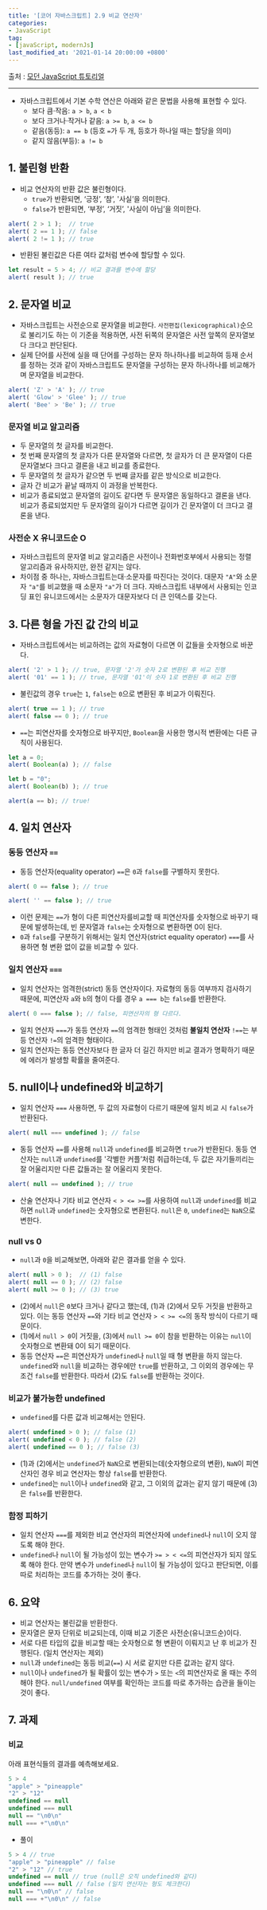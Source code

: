 ```yaml
---
title: '[코어 자바스크립트] 2.9 비교 연산자'
categories:
- JavaScript
tag:
- [javaScript, modernJs]
last_modified_at: '2021-01-14 20:00:00 +0800'
---
```


출처 : [모던 JavaScript 튜토리얼](https://ko.javascript.info/)

---

- 자바스크립트에서 기본 수학 연산은 아래와 같은 문법을 사용해 표현할 수 있다.
    - 보다 큼·작음: `a > b`, `a < b`
    - 보다 크거나·작거나 같음: `a >= b`, `a <= b`
    - 같음(동등): `a == b` (등호 `=`가 두 개, 등호가 하나일 때는 할당을 의미)
    - 같지 않음(부등): `a != b`

## 1. 불린형 반환

- 비교 연산자의 반환 값은 불린형이다.
    - `true`가 반환되면, ‘긍정’, ‘참’, '사실’을 의미한다.
    - `false`가 반환되면, ‘부정’, ‘거짓’, '사실이 아님’을 의미한다.

```jsx
alert( 2 > 1 );  // true
alert( 2 == 1 ); // false
alert( 2 != 1 ); // true
```

- 반환된 불린값은 다른 여타 값처럼 변수에 할당할 수 있다.

```jsx
let result = 5 > 4; // 비교 결과를 변수에 할당
alert( result ); // true
```

## 2. 문자열 비교

- 자바스크립트는 사전순으로 문자열을 비교한다. `사전편집(lexicographical)`순으로 불리기도 하는 이 기준을 적용하면, 사전 뒤쪽의 문자열은 사전 앞쪽의 문자열보다 크다고 판단된다.
- 실제 단어를 사전에 실을 때 단어를 구성하는 문자 하나하나를 비교하여 등재 순서를 정하는 것과 같이 자바스크립트도 문자열을 구성하는 문자 하나하나를 비교해가며 문자열을 비교한다.

```jsx
alert( 'Z' > 'A' ); // true
alert( 'Glow' > 'Glee' ); // true
alert( 'Bee' > 'Be' ); // true
```

### 문자열 비교 알고리즘

- 두 문자열의 첫 글자를 비교한다.
- 첫 번째 문자열의 첫 글자가 다른 문자열와 다르면, 첫 글자가 더 큰 문자열이 다른 문자열보다 크다고 결론을 내고 비교를 종료한다.
- 두 문자열의 첫 글자가 같으면 두 번째 글자를 같은 방식으로 비교한다.
- 글자 간 비교가 끝날 때까지 이 과정을 반복한다.
- 비교가 종료되었고 문자열의 길이도 같다면 두 문자열은 동일하다고 결론을 낸다. 비교가 종료되었지만 두 문자열의 길이가 다르면 길이가 긴 문자열이 더 크다고 결론을 낸다.

### 사전순 X 유니코드순 O

- 자바스크립트의 문자열 비교 알고리즘은 사전이나 전화번호부에서 사용되는 정렬 알고리즘과 유사하지만, 완전 같지는 않다.
- 차이점 중 하나는, 자바스크립트는대·소문자를 따진다는 것이다. 대문자 `"A"`와 소문자 `"a"`를 비교했을 때 소문자 `"a"`가 더 크다. 자바스크립트 내부에서 사용되는 인코딩 표인 유니코드에서는 소문자가 대문자보다 더 큰 인덱스를 갖는다.

## 3. 다른 형을 가진 값 간의 비교

- 자바스크립트에서는 비교하려는 값의 자료형이 다르면 이 값들을 숫자형으로 바꾼다.

```jsx
alert( '2' > 1 ); // true, 문자열 '2'가 숫자 2로 변환된 후 비교 진행
alert( '01' == 1 ); // true, 문자열 '01'이 숫자 1로 변환된 후 비교 진행
```

- 불린값의 경우 `true`는 `1`, `false`는 `0`으로 변환된 후 비교가 이뤄진다.

```jsx
alert( true == 1 ); // true
alert( false == 0 ); // true
```

- `==`는 피연산자를 숫자형으로 바꾸지만, `Boolean`을 사용한 명시적 변환에는 다른 규칙이 사용된다.

```jsx
let a = 0;
alert( Boolean(a) ); // false

let b = "0";
alert( Boolean(b) ); // true

alert(a == b); // true!
```

## 4. 일치 연산자

### 동등 연산자 `==`

- 동등 연산자(equality operator) `==`은 `0`과 `false`를 구별하지 못한다.

```jsx
alert( 0 == false ); // true

alert( '' == false ); // true
```

- 이런 문제는 `==`가 형이 다른 피연산자를비교할 때 피연산자를 숫자형으로 바꾸기 때문에 발생하는데, 빈 문자열과 `false`는 숫자형으로 변환하면 0이 된다.
- `0`과 `false`를 구분하기 위해서는 일치 연산자(strict equality operator) `===`를 사용하면 형 변환 없이 값을 비교할 수 있다.

### 일치 연산자 `===`

- 일치 연산자는 엄격한(strict) 동등 연산자이다. 자료형의 동등 여부까지 검사하기 때문에, 피연산자 `a`와 `b`의 형이 다를 경우 `a === b`는 `false`를 반환한다.

```jsx
alert( 0 === false ); // false, 피연산자의 형 다르다.
```

- 일치 연산자 `===`가 동등 연산자 `==`의 엄격한 형태인 것처럼 **불일치 연산자** `!==`는 부등 연산자 `!=`의 엄격한 형태이다.
- 일치 연산자는 동등 연산자보다 한 글자 더 길긴 하지만 비교 결과가 명확하기 때문에 에러가 발생할 확률을 줄여준다.

## 5. null이나 undefined와 비교하기

- 일치 연산자 `===` 사용하면, 두 값의 자료형이 다르기 때문에 일치 비교 시 `false`가 반환된다.

```jsx
alert( null === undefined ); // false
```

- 동등 연산자 `==`를 사용해 `null`과 `undefined`를 비교하면 `true`가 반환된다. 동등 연산자는 `null`과 `undefined`를 '각별한 커플’처럼 취급하는데, 두 값은 자기들끼리는 잘 어울리지만 다른 값들과는 잘 어울리지 못한다.

```jsx
alert( null == undefined ); // true
```

- 산술 연산자나 기타 비교 연산자 `< > <= >=`를 사용하여 `null`과 `undefined`를 비교하면 `null`과 `undefined`는 숫자형으로 변환된다. `null`은 `0`, `undefined`는 `NaN`으로 변한다.

### null vs 0

- `null`과 `0`을 비교해보면, 아래와 같은 결과를 얻을 수 있다.

```jsx
alert( null > 0 );  // (1) false
alert( null == 0 ); // (2) false
alert( null >= 0 ); // (3) true
```

- (2)에서 `null`은 `0`보다 크거나 같다고 했는데, (1)과 (2)에서 모두 거짓을 반환하고 있다. 이는 동등 연산자 `==`와 기타 비교 연산자 `> < >= <=`의 동작 방식이 다르기 때문이다.
- (1)에서 `null > 0`이 거짓을, (3)에서 `null >= 0`이 참을 반환하는 이유는 `null`이 숫자형으로 변환돼 0이 되기 때문이다.
- 동등 연산자 `==`은 피연산자가 `undefined`나 `null`일 때 형 변환을 하지 않는다. `undefined`와 `null`을 비교하는 경우에만 `true`를 반환하고, 그 이외의 경우에는 무조건 `false`를 반환한다. 따라서 (2)도 `false`를 반환하는 것이다.

### 비교가 불가능한 undefined

- `undefined`를 다른 값과 비교해서는 안된다.

```jsx
alert( undefined > 0 ); // false (1)
alert( undefined < 0 ); // false (2)
alert( undefined == 0 ); // false (3)
```

- (1)과 (2)에서는 `undefined`가 `NaN`으로 변환되는데(숫자형으로의 변환), `NaN`이 피연산자인 경우 비교 연산자는 항상 `false`를 반환한다.
- `undefined`는 `null`이나 `undefined`와 같고, 그 이외의 값과는 같지 않기 때문에 (3)은 `false`를 반환한다.

### 함정 피하기

- 일치 연산자 `===`를 제외한 비교 연산자의 피연산자에 `undefined`나 `null`이 오지 않도록 해야 한다.
- `undefined`나 `null`이 될 가능성이 있는 변수가 `>= > < <=`의 피연산자가 되지 않도록 해야 한다. 만약 변수가 `undefined`나 `null`이 될 가능성이 있다고 판단되면, 이를 따로 처리하는 코드를 추가하는 것이 좋다.

## 6. 요약

- 비교 연산자는 불린값을 반환한다.
- 문자열은 문자 단위로 비교되는데, 이때 비교 기준은 사전순(유니코드순)이다.
- 서로 다른 타입의 값을 비교할 때는 숫자형으로 형 변환이 이뤄지고 난 후 비교가 진행된다.  (일치 연산자는 제외)
- `null`과 `undefined`는 동등 비교(`==`) 시 서로 같지만 다른 값과는 같지 않다.
- `null`이나 `undefined`가 될 확률이 있는 변수가 `>` 또는 `<`의 피연산자로 올 때는 주의해야 한다. `null/undefined` 여부를 확인하는 코드를 따로 추가하는 습관을 들이는 것이 좋다.

## 7. 과제

### 비교

아래 표현식들의 결과를 예측해보세요.

```jsx
5 > 4
"apple" > "pineapple"
"2" > "12"
undefined == null
undefined === null
null == "\n0\n"
null === +"\n0\n"
```

- 풀이

```jsx
5 > 4 // true
"apple" > "pineapple" // false
"2" > "12" // true
undefined == null // true (null은 오직 undefined와 같다)
undefined === null // false (일치 연산자는 형도 체크한다)
null == "\n0\n" // false
null === +"\n0\n" // false
```